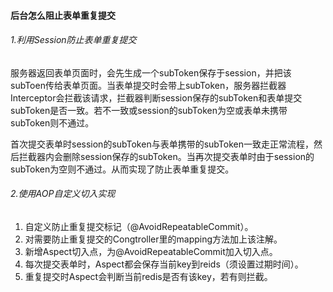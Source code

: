 #### 后台怎么阻止表单重复提交

###### 1.利用Session防止表单重复提交

服务器返回表单页面时，会先生成一个subToken保存于session，并把该subToen传给表单页面。当表单提交时会带上subToken，服务器拦截器Interceptor会拦截该请求，拦截器判断session保存的subToken和表单提交subToken是否一致。若不一致或session的subToken为空或表单未携带subToken则不通过。

首次提交表单时session的subToken与表单携带的subToken一致走正常流程，然后拦截器内会删除session保存的subToken。当再次提交表单时由于session的subToken为空则不通过。从而实现了防止表单重复提交。

###### 2.使用AOP自定义切入实现

1. 自定义防止重复提交标记（@AvoidRepeatableCommit）。
2. 对需要防止重复提交的Congtroller里的mapping方法加上该注解。
3. 新增Aspect切入点，为@AvoidRepeatableCommit加入切入点。
4. 每次提交表单时，Aspect都会保存当前key到reids（须设置过期时间）。
5. 重复提交时Aspect会判断当前redis是否有该key，若有则拦截。